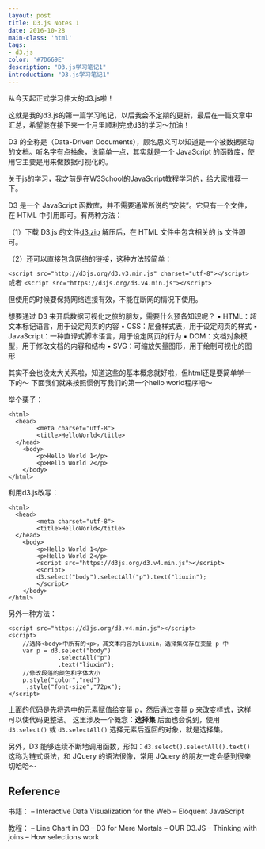 ```yaml
---
layout: post
title: D3.js Notes 1
date: 2016-10-28
main-class: 'html'
tags:
- d3.js
color: '#7D669E'
description: "D3.js学习笔记1"
introduction: "D3.js学习笔记1"
---
```

从今天起正式学习伟大的d3.js啦！

这就是我的d3.js的第一篇学习笔记，以后我会不定期的更新，最后在一篇文章中汇总，希望能在接下来一个月里顺利完成d3的学习～加油！

D3 的全称是（Data-Driven Documents），顾名思义可以知道是一个被数据驱动的文档。听名字有点抽象，说简单一点，其实就是一个 JavaScript 的函数库，使用它主要是用来做数据可视化的。

关于js的学习，我之前是在W3School的JavaScript教程学习的，给大家推荐一下。

D3 是一个 JavaScript 函数库，并不需要通常所说的“安装”。它只有一个文件，在 HTML 中引用即可。有两种方法：

（1）下载 D3.js 的文件[d3.zip](https://github.com/mbostock/d3/releases/download/v3.4.8/d3.zip)
解压后，在 HTML 文件中包含相关的 js 文件即可。

（2）还可以直接包含网络的链接，这种方法较简单：

`<script src="http://d3js.org/d3.v3.min.js" charset="utf-8"></script>`
或者
`<script src="https://d3js.org/d3.v4.min.js"></script>`

但使用的时候要保持网络连接有效，不能在断网的情况下使用。

想要通过 D3 来开启数据可视化之旅的朋友，需要什么预备知识呢？
	▪	HTML：超文本标记语言，用于设定网页的内容
	▪	CSS：层叠样式表，用于设定网页的样式
	▪	JavaScript：一种直译式脚本语言，用于设定网页的行为
	▪	DOM：文档对象模型，用于修改文档的内容和结构
	▪	SVG：可缩放矢量图形，用于绘制可视化的图形

其实不会也没太大关系啦，知道这些的基本概念就好啦，但html还是要简单学一下的～ 下面我们就来按照惯例写我们的第一个hello world程序吧～

举个栗子：

	<html> 
	  <head> 
	        <meta charset="utf-8"> 
	        <title>HelloWorld</title> 
	  </head> 
	    <body> 
	        <p>Hello World 1</p>
	        <p>Hello World 2</p>
	    </body> 
	</html>

利用d3.js改写：

	<html> 
	  <head> 
	        <meta charset="utf-8"> 
	        <title>HelloWorld</title> 
	  </head> 
	    <body> 
	        <p>Hello World 1</p>
	        <p>Hello World 2</p>
	        <script src="https://d3js.org/d3.v4.min.js"></script> 
	        <script>  
	        d3.select("body").selectAll("p").text("liuxin");      
	        </script> 
	    </body> 
	</html>

另外一种方法：

	<script src="https://d3js.org/d3.v4.min.js"></script> 
    <script>  
    	//选择<body>中所有的<p>，其文本内容为liuxin，选择集保存在变量 p 中
		var p = d3.select("body")
		          .selectAll("p")
		          .text("liuxin");
		//修改段落的颜色和字体大小
		p.style("color","red")
		 .style("font-size","72px");    
    </script> 

上面的代码是先将选中的元素赋值给变量 p，然后通过变量 p 来改变样式，这样可以使代码更整洁。
这里涉及一个概念：**选择集** 后面也会说到，使用 `d3.select()` 或 `d3.selectAll()` 选择元素后返回的对象，就是选择集。

另外，D3 能够连续不断地调用函数，形如：`d3.select().selectAll().text()`
这称为链式语法，和 JQuery 的语法很像，常用 JQuery 的朋友一定会感到很亲切哈哈～


## Reference

书籍：
– Interactive Data Visualization for the Web
– Eloquent JavaScript

教程：
– Line Chart in D3
– D3 for Mere Mortals
– OUR D3.JS
– Thinking with joins
– How selections work

